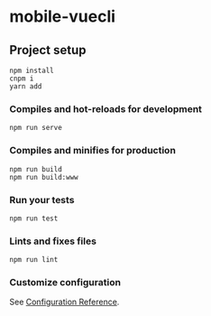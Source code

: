 # mobile-vuecli

## Project setup
```
npm install
cnpm i
yarn add
```

### Compiles and hot-reloads for development
```
npm run serve
```

### Compiles and minifies for production
```
npm run build
npm run build:www
```

### Run your tests
```
npm run test
```

### Lints and fixes files
```
npm run lint
```

### Customize configuration
See [Configuration Reference](https://cli.vuejs.org/config/).
